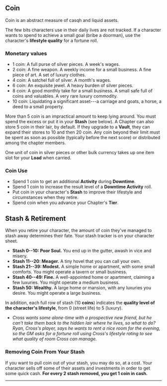 
## Coin

Coin is an abstract measure of casqh and liquid assets.

The few bits characters use in their daily lives are not tracked. If a character wants to spend to achieve a small goal (bribe a doorman), use the character's **lifestyle quality** for a fortune roll.

### Monetary values

* 1 coin: A full purse of silver pieces. A week's wages.
* 2 coin: A fine weapon. A weekly income for a small business. A fine piece of art. A set of luxury clothes.
* 4 coin: A satchel full of silver. A month's wages.
* 6 coin: An exquisite jewel. A heavy burden of silver pieces.
* 8 coin: A good monthly take for a small business. A small safe full of coins and valuables. A very rare luxury commodity.
* 10 coin: Liquidating a significant asset---a carriage and goats, a horse, a deed to a small property.

More than 5 coin is an impractical amount to keep lying around. You must spend the excess or put it in your **Stash** (see below). A Chapter can also store 5 coin in their lair, by default. If they upgrade to a **Vault**, they can expand their stores to 10 and then 20 coin. Any coin beyond their limit must be spent as soon as possible (typically before the next score) or distributed among the chapter members.

One unit of coin in silver pieces or other bulk currency takes up one item slot for your **Load** when carried.

### Coin Use

* Spend 1 coin to get an additional **Activity** during **Downtime**.
* Spend 1 coin to increase the result level of a **Downtime Activity** roll.
* Put coin in your character's **Stash** to improve their lifestyle and circumstances when they retire.
* Spend coin when you advance your Chapter's **Tier**.

## Stash & Retirement

When you retire your character, the amount of coin they've managed to stash away determines their fate. Your stash tracker is on your character sheet.

* **Stash 0--10: Poor Soul.** You end up in the gutter, awash in vice and misery.
* **Stash 11--20: Meager.** A tiny hovel that you can call your own.
* **Stash 21--39: Modest.** A simple home or apartment, with some small comforts. You might operate a tavern or small business.
* **Stash 40--49: Fine.** A well-appointed home or apartment, claiming a few luxuries. You might operate a medium business.
* **Stash 50: Wealthy.** A large home or mansion, with any luxuries you desire. You might operate a large business.

In addition, each full row of stash (10 **coins**) indicates the **quality level of the character's lifestyle**, from 0 (street life) to 5 (luxury).

* *Cross wants some alone-time with a prospective new friend, but he can't take them back to the hidden lair where he lives, so what to do? Ryan, Cross's player, says he wants to rent a nice room for the evening, so the GM asks for a fortune roll using Cross's lifestyle rating to see what quality of room Cross can manage.*

### Removing Coin From Your Stash

If you want to pull coin out of your stash, you may do so, at a cost. Your character sells off some of their assets and investments in order to get some quick cash. **For every 2 stash removed, you get 1 coin in cash.**

* * * * * * * * * * * * * * * * * * * * * * * * * * * * * * * * * * * * * * * *
